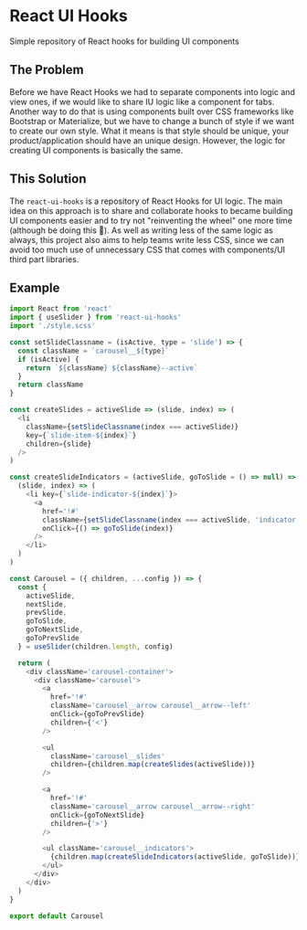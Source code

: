 # React UI Hooks

Simple repository of React hooks for building UI components

## The Problem

Before we have React Hooks we had to separate components into logic and view ones, if we would like to share IU logic like a component for tabs. Another way to do that is using components built over CSS frameworks like Bootstrap or Materialize, but we have to change a bunch of style if we want to create our own style. What it means is that style should be unique, your product/application should have an unique design. However, the logic for creating UI components is basically the same.

## This Solution

The `react-ui-hooks` is a repository of React Hooks for UI logic. The main idea on this approach is to share and collaborate hooks to became building UI components easier and to try not "reinventing the wheel" one more time (although be doing this 🧐). As well as writing less of the same logic as always, this project also aims to help teams write less CSS, since we can avoid too much use of unnecessary CSS that comes with components/UI third part  libraries.

## Example

```javascript
import React from 'react'
import { useSlider } from 'react-ui-hooks'
import './style.scss'

const setSlideClassname = (isActive, type = 'slide') => {
  const className = `carousel__${type}`
  if (isActive) {
    return `${className} ${className}--active`
  }
  return className
}

const createSlides = activeSlide => (slide, index) => (
  <li
    className={setSlideClassname(index === activeSlide)}
    key={`slide-item-${index}`}
    children={slide}
  />
)

const createSlideIndicators = (activeSlide, goToSlide = () => null) => (
  (slide, index) => (
    <li key={`slide-indicator-${index}`}>
      <a
        href='!#'
        className={setSlideClassname(index === activeSlide, 'indicator')}
        onClick={() => goToSlide(index)}
      />
    </li>
  )
)

const Carousel = ({ children, ...config }) => {
  const {
    activeSlide,
    nextSlide,
    prevSlide,
    goToSlide,
    goToNextSlide,
    goToPrevSlide
  } = useSlider(children.length, config)

  return (
    <div className='carousel-container'>
      <div className='carousel'>
        <a
          href='!#'
          className='carousel__arrow carousel__arrow--left'
          onClick={goToPrevSlide}
          children={'<'}
        />

        <ul
          className='carousel__slides'
          children={children.map(createSlides(activeSlide))}
        />

        <a
          href='!#'
          className='carousel__arrow carousel__arrow--right'
          onClick={goToNextSlide}
          children={'>'}
        />

        <ul className='carousel__indicators'>
          {children.map(createSlideIndicators(activeSlide, goToSlide))}
        </ul>
      </div>
    </div>
  )
}

export default Carousel
```
